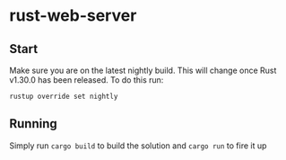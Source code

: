 # rust-web-server

## Start
Make sure you are on the latest nightly build. This will change once Rust v1.30.0 has been released. To do this run:
```commandline
rustup override set nightly
```

## Running
Simply run `cargo build` to build the solution and `cargo run` to fire it up